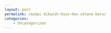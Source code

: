 ```yaml
---
layout: post
permalink: /mimpi-dikasih-baju-dan-celana-baru/
categories:
    - Uncategorized
---
```


